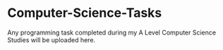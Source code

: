# Computer-Science-Tasks
Any programming task completed during my A Level Computer Science Studies will be uploaded here.
